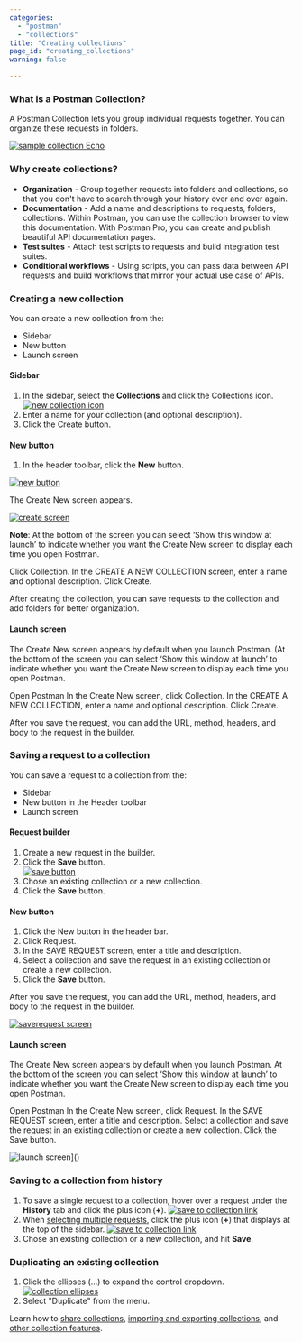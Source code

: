 ```yaml
---
categories:
  - "postman"
  - "collections"
title: "Creating collections"
page_id: "creating_collections"
warning: false

---
```


### What is a Postman Collection?

A Postman Collection lets you group individual requests together. You can organize these requests in folders. 

[![sample collection Echo](https://s3.amazonaws.com/postman-static-getpostman-com/postman-docs/Collection_headers.png)](https://s3.amazonaws.com/postman-static-getpostman-com/postman-docs/Collection_headers.png)

### Why create collections?

*   **Organization** - Group together requests into folders and collections, so that you don't have to search through your history over and over again.
*   **Documentation** - Add a name and descriptions to requests, folders, collections. Within Postman, you can use the collection browser to view this documentation. With Postman Pro, you can create and publish beautiful API documentation pages.
*   **Test suites** - Attach test scripts to requests and build integration test suites.
*   **Conditional workflows** - Using scripts, you can pass data between API requests and build workflows that mirror your actual use case of APIs.

### Creating a new collection

You can create a new collection from the:
* Sidebar
* New button 
* Launch screen


#### Sidebar

1.  In the sidebar, select the  **Collections** and click the Collections icon.
    [![new collection icon](https://s3.amazonaws.com/postman-static-getpostman-com/postman-docs/collections_icon.png)](https://s3.amazonaws.com/postman-static-getpostman-com/postman-docs/collections_icon.png)
2.  Enter a name for your collection (and optional description).
3.  Click the Create button.

#### New button

1. In the header toolbar, click the **New** button.

[![new button](https://s3.amazonaws.com/postman-static-getpostman-com/postman-docs/HeaderToolBar.png)](https://s3.amazonaws.com/postman-static-getpostman-com/postman-docs/HeaderToolBar.png)

The Create New screen appears.

[![create screen](https://s3.amazonaws.com/postman-static-getpostman-com/postman-docs/create_new_screen.png)](https://s3.amazonaws.com/postman-static-getpostman-com/postman-docs/create_new_screen.png)

**Note**: At the bottom of the screen you can select ‘Show this window at launch’ to indicate whether you want the Create New screen to display each time you open Postman.

Click Collection. 
In the CREATE A NEW COLLECTION screen, enter a name and optional description. 
Click Create.

After creating the collection, you can save requests to the collection and add folders for better organization.

#### Launch screen

The Create New screen appears by default when you launch Postman. (At the bottom of the screen you can select ‘Show this window at launch’ to indicate whether you want the Create New screen to display each time you open Postman.

Open Postman
In the Create New screen, click Collection.
In the CREATE A NEW COLLECTION, enter a name and optional description. 
Click Create.

After you save the request, you can add the URL, method, headers, and body to the request in the builder.

### Saving a request to a collection

You can save a request to a collection from the:
* Sidebar
* New button in the Header toolbar
* Launch screen

#### Request builder
1.  Create a new request in the builder.
2.  Click the **Save** button.  
    [![save button](https://s3.amazonaws.com/postman-static-getpostman-com/postman-docs/SAVE_send.png)](https://s3.amazonaws.com/postman-static-getpostman-com/postman-docs/SAVE_send.png)
3.  Chose an existing collection or a new collection.
4.  Click the **Save** button.

#### New button
1. Click the New button in the header bar.
2. Click Request.
3. In the SAVE REQUEST screen, enter a title and description.
4. Select a collection and save the request in an existing collection or create a new collection. 
5. Click the **Save** button.

After you save the request, you can add the URL, method, headers, and body to the request in the builder.

[![saverequest screen](https://s3.amazonaws.com/postman-static-getpostman-com/postman-docs/Save+request+screen.png)](https://s3.amazonaws.com/postman-static-getpostman-com/postman-docs/Save+request+screen.png)

#### Launch screen
The Create New screen appears by default when you launch Postman. At the bottom of the screen you can select ‘Show this window at launch’ to indicate whether you want the Create New screen to display each time you open Postman.

Open Postman
In the Create New screen, click Request.
In the SAVE REQUEST screen, enter a title and description.
Select a collection and save the request in an existing collection or create a new collection. 
Click the Save button.

![launch screen]()]()



### Saving to a collection from history

1.  To save a single request to a collection, hover over a request under the **History** tab and click the plus icon (**+**). 
    [![save to collection link](https://s3.amazonaws.com/postman-static-getpostman-com/postman-docs/requestActions.png)](https://s3.amazonaws.com/postman-static-getpostman-com/postman-docs/requestActions.png)
2.  When [selecting multiple requests](/docs/postman/sending_api_requests/history#multi-selecting-requests), click the plus icon (**+**) that displays at the top of the sidebar.
    [![save to collection link](https://s3.amazonaws.com/postman-static-getpostman-com/postman-docs/requestMultiActions.png)](https://s3.amazonaws.com/postman-static-getpostman-com/postman-docs/requestMultiActions.png)
3.  Chose an existing collection or a new collection, and hit **Save**.

### Duplicating an existing collection

1.  Click the ellipses (...) to expand the control dropdown.   
    [![collection ellipses](https://s3.amazonaws.com/postman-static-getpostman-com/postman-docs/58493990.png)](https://s3.amazonaws.com/postman-static-getpostman-com/postman-docs/58493990.png)
2.  Select "Duplicate" from the menu.

Learn how to [share collections](/docs/postman/collections/sharing_collections), [importing and exporting collections](/docs/postman/collections/data_formats), and [other collection features](/docs/postman/collections/managing_collections).  
